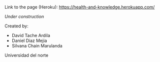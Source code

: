 Link to the page (Heroku): https://health-and-knowledge.herokuapp.com/

*Under construction*

Created by:
- David Tache Ardila
- Daniel Diaz Mejia
- Silvana Chain Marulanda

Universidad del norte
